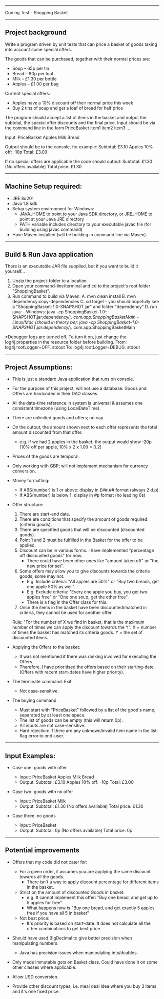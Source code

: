 ----------------------------------------------------------------------------------------
Coding Test - Shopping Basket

----------------------------------------------------------------------------------------
Project background
----------------------------------------------------------------------------------------
Write a program driven by unit tests that can price a basket of goods taking into account some special
offers.

The goods that can be purchased, together with their normal prices are:
- Soup – 65p per tin
- Bread – 80p per loaf
- Milk – £1.30 per bottle
- Apples – £1.00 per bag

Current special offers:
- Apples have a 10% discount off their normal price this week
- Buy 2 tins of soup and get a loaf of bread for half price

The program should accept a list of items in the basket and output the subtotal, the special offer discounts
and the final price.
Input should be via the command line in the form PriceBasket item1 item2 item3 ...

Input:
    PriceBasket Apples Milk Bread

Output should be to the console, for example:
    Subtotal: £3.10
    Apples 10% off: -10p
    Total: £3.00

If no special offers are applicable the code should output:
    Subtotal: £1.30
    (No offers available)
    Total price: £1.30
    

----------------------------------------------------------
Machine Setup required:
----------------------------------------------------------
- JRE 8u201
- Java 1.8 sdk
- Setup system environment for Windows:
    - JAVA_HOME to point to your Java SDK directory, or JRE_HOME to point at your Java JRE directory
    - PATH variable includes directory to your executable javac file (for building using javac command)
- Have Maven installed (will be building in command line via Maven).

----------------------------------------------------------
Build & Run Java application
----------------------------------------------------------
There is an executable JAR file supplied, but if you want to build it yourself...

1. Unzip the project-folder to a location.
2. Open your command-line/terminal and cd to the project's root folder "ShoppingBasket".
3. Run command to build via Maven:
    A. mvn clean install
    B. mvn dependency:copy-dependencies
    C. cd target
        - you should hopefully see a "ShoppingBasket-1.0-SNAPSHOT.jar" and folder "dependency"
    D. run java:
        - Windows: java -cp ShoppingBasket-1.0-SNAPSHOT.jar;dependency/*;. com.app.ShoppingBasketMain
        - Linux/Mac (should in theory be): java -cp ShoppingBasket-1.0-SNAPSHOT.jar:dependency/*;. com.app.ShoppingBasketMain

*Debugger logs are turned off. To turn it on, just change the log4j.properties in the resource folder before building.
    From:   log4j.rootLogger=OFF, stdout
    To:     log4j.rootLogger=DEBUG, stdout

----------------------------------------------------------
Project Assumptions:
----------------------------------------------------------
- This is just a standard Java application that runs on console.
- For the purpose of this project, will not use a database: Goods and Offers are hardcoded in their DAO classes.
- All the date-time reference in system is universal & assumes one consistent timezone (using LocalDateTime).
- There are unlimited goods and offers; no cap.
- On the output, the amount shown next to each offer represents the total amount discounted from that offer.
    - e.g. if we had 2 apples in the basket; the output would show -20p (10% off per apple, 10% x 2 x 1.00 = 0.2)

- Prices of the goods are temporal.
- Only working with GBP; will not implement mechanism for currency conversion.
- Money formatting:
    - If ABS(number) is 1 or above:  display in £##.## format (always 2 d.p)
    - If ABS(number) is below 1:     display in #p format (no leading 0s)

- Offer structure:
    1. There are start-end date.
    2. There are conditions that specify the amount of goods required (criteria goods).
    3. There are specified goods that will be discounted (discounted goods).
    4. Point 1 and 2 must be fulfilled in the Basket for the offer to be applied.
    5. Discount can be in various forms. I have implemented "percentage off discounted goods" for now.
        - There could have been other ones like "amount taken off" or "the new price for set".
    6. Some offers may allow you to give discounts towards the criteria goods, some may not.
        - E.g. Include criteria: "All apples are 50%" or "Buy two breads, get one apple 50% as well".
        - E.g. Exclude criteria: "Every one apple you buy, you get two apples free" or "One one soup, get the other free".
        - There is a flag in the Offer class for this.
    7. Once the items in the basket have been discounted/matched in criteria, they cannot be used for another offer.

    Rule: "For the number of X we find in basket, that is the maximum number of times we can apply the discount towards the Y".
    X = number of times the basket has matched its criteria goods.
    Y = the set of discounted items.

- Applying the Offers to the basket:
    - It was not mentioned if there was ranking involved for executing the Offers.
    - Therefore, I have prioritised the offers based on their starting-date (Offers with recent start-dates have higher priority).

- The terminate command: Exit
    - Not case-sensitive.

- The buying command:
    - Must start with "PriceBasket" followed by a list of the good's name, separated by at least one space.
    - The list of goods can be empty (this will return 0p).
    - All inputs are not case-sensitive.
    - Hard rejection: if there are any unknown/invalid item name in the list: flag error to end-user.

---------------------------------
Input Examples:
---------------------------------

- Case one: goods with offer
    - Input:
        PriceBasket Apples Milk Bread
    - Output:
        Subtotal: £3.10
        Apples 10% off: -10p
        Total: £3.00

- Case two: goods with no offer
    - Input:
        PriceBasket Milk
    - Output:
        Subtotal: £1.30
        (No offers available)
        Total price: £1.30

- Case three: no goods
    - Input:
        PriceBasket 
    - Output:
        Subtotal: 0p
        (No offers available)
        Total price: 0p

---------------------------------
Potential improvements
---------------------------------
- Offers that my code did not cater for:
    - For a given order, it assumes you are applying the same discount towards all the goods.
        - There isn't a way to apply discount percentage for different items in the basket.
    - Strict on the amount of discounted Goods in basket:
        - e.g. It cannot implement this offer: "Buy one bread, and get up to 5 apples for free".
        - What happens now is "Buy one bread, and get exactly 5 apples free if you have all 5 in basket"
    - Not best price:
        - It's priority is based on start-date. It does not calculate all the other combinations to get best price.

- Should have used BigDecimal to give better precision when manipulating numbers.
    - Java has precision issues when manipulating ints/doubles.

- Only made immutable gets on Basket class. Could have done it on some other classes where applicable.

- Allow USD conversion.

- Provide other discount types, i.e. meal deal idea where you buy 3 items and it's one fixed price.